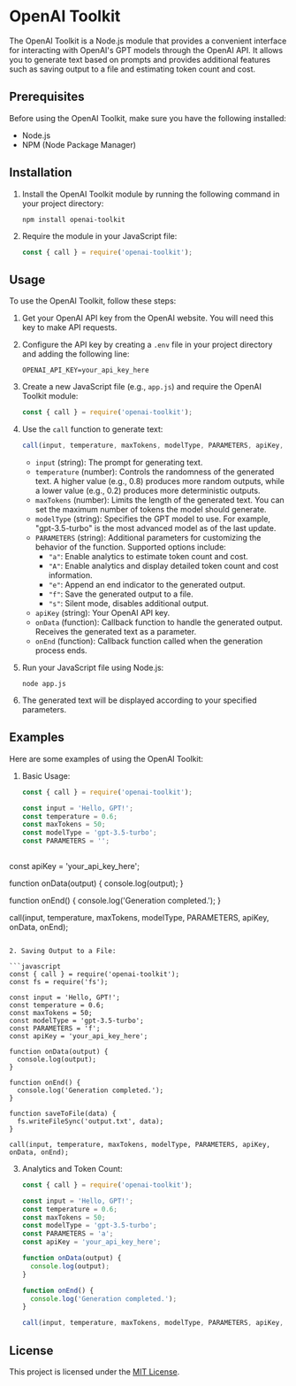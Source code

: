 
# OpenAI Toolkit

The OpenAI Toolkit is a Node.js module that provides a convenient interface for interacting with OpenAI's GPT models through the OpenAI API. It allows you to generate text based on prompts and provides additional features such as saving output to a file and estimating token count and cost.

## Prerequisites

Before using the OpenAI Toolkit, make sure you have the following installed:

- Node.js
- NPM (Node Package Manager)

## Installation

1. Install the OpenAI Toolkit module by running the following command in your project directory:

   ```shell
   npm install openai-toolkit
   ```

2. Require the module in your JavaScript file:

   ```javascript
   const { call } = require('openai-toolkit');
   ```

## Usage

To use the OpenAI Toolkit, follow these steps:

1. Get your OpenAI API key from the OpenAI website. You will need this key to make API requests.

2. Configure the API key by creating a `.env` file in your project directory and adding the following line:

   ```plaintext
   OPENAI_API_KEY=your_api_key_here
   ```

3. Create a new JavaScript file (e.g., `app.js`) and require the OpenAI Toolkit module:

   ```javascript
   const { call } = require('openai-toolkit');
   ```

4. Use the `call` function to generate text:

   ```javascript
   call(input, temperature, maxTokens, modelType, PARAMETERS, apiKey, onData, onEnd);
   ```

   - `input` (string): The prompt for generating text.
   - `temperature` (number): Controls the randomness of the generated text. A higher value (e.g., 0.8) produces more random outputs, while a lower value (e.g., 0.2) produces more deterministic outputs.
   - `maxTokens` (number): Limits the length of the generated text. You can set the maximum number of tokens the model should generate.
   - `modelType` (string): Specifies the GPT model to use. For example, "gpt-3.5-turbo" is the most advanced model as of the last update.
   - `PARAMETERS` (string): Additional parameters for customizing the behavior of the function. Supported options include:
     - `"a"`: Enable analytics to estimate token count and cost.
     - `"A"`: Enable analytics and display detailed token count and cost information.
     - `"e"`: Append an end indicator to the generated output.
     - `"f"`: Save the generated output to a file.
     - `"s"`: Silent mode, disables additional output.
   - `apiKey` (string): Your OpenAI API key.
   - `onData` (function): Callback function to handle the generated output. Receives the generated text as a parameter.
   - `onEnd` (function): Callback function called when the generation process ends.

5. Run your JavaScript file using Node.js:

   ```shell
   node app.js
   ```

6. The generated text will be displayed according to your specified parameters.

## Examples

Here are some examples of using the OpenAI Toolkit:

1. Basic Usage:

   ```javascript
   const { call } = require('openai-toolkit');

   const input = 'Hello, GPT!';
   const temperature = 0.6;
   const maxTokens = 50;
   const modelType = 'gpt-3.5-turbo';
   const PARAMETERS = '';
  

 const apiKey = 'your_api_key_here';

   function onData(output) {
     console.log(output);
   }

   function onEnd() {
     console.log('Generation completed.');
   }

   call(input, temperature, maxTokens, modelType, PARAMETERS, apiKey, onData, onEnd);
   ```

2. Saving Output to a File:

   ```javascript
   const { call } = require('openai-toolkit');
   const fs = require('fs');

   const input = 'Hello, GPT!';
   const temperature = 0.6;
   const maxTokens = 50;
   const modelType = 'gpt-3.5-turbo';
   const PARAMETERS = 'f';
   const apiKey = 'your_api_key_here';

   function onData(output) {
     console.log(output);
   }

   function onEnd() {
     console.log('Generation completed.');
   }

   function saveToFile(data) {
     fs.writeFileSync('output.txt', data);
   }

   call(input, temperature, maxTokens, modelType, PARAMETERS, apiKey, onData, onEnd);
   ```

3. Analytics and Token Count:

   ```javascript
   const { call } = require('openai-toolkit');

   const input = 'Hello, GPT!';
   const temperature = 0.6;
   const maxTokens = 50;
   const modelType = 'gpt-3.5-turbo';
   const PARAMETERS = 'a';
   const apiKey = 'your_api_key_here';

   function onData(output) {
     console.log(output);
   }

   function onEnd() {
     console.log('Generation completed.');
   }

   call(input, temperature, maxTokens, modelType, PARAMETERS, apiKey, onData, onEnd);
   ```

## License

This project is licensed under the [MIT License](LICENSE).
